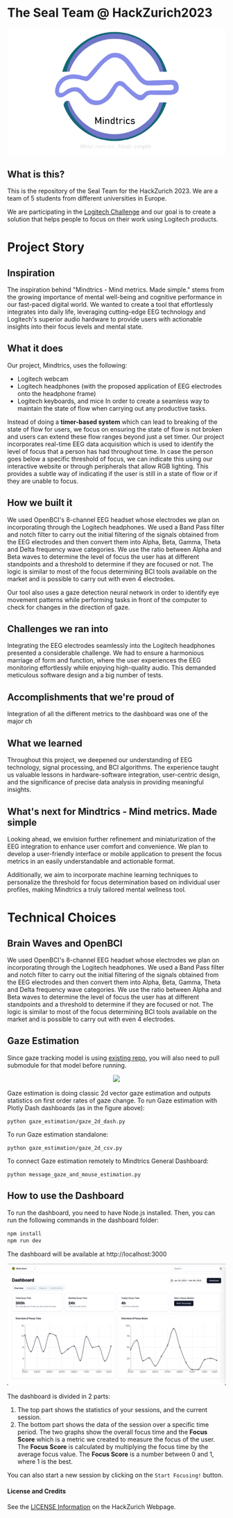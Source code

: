 # The Seal Team @ HackZurich2023

<!-- ![logo_final_white.png](images%2Flogo_final_white.png) -->
![logo_transparent.png](images%2Flogo_transparent.png)

## What is this?

This is the repository of the Seal Team for the HackZurich 2023. 
We are a team of 5 students from different universities in Europe.

We are participating in the [Logitech Challenge](https://hackzurich.com/workshops) and our goal is to create a
solution that helps people to focus on their work using Logitech products.

# Project Story

## Inspiration
The inspiration behind "Mindtrics - Mind metrics. Made simple." stems from the growing importance of mental well-being and cognitive performance in our fast-paced digital world. 
We wanted to create a tool that effortlessly integrates into daily life, leveraging cutting-edge EEG technology and Logitech's superior audio hardware to provide users with actionable insights into their focus levels and mental state.

## What it does
Our project, Mindtrics, uses the following:
- Logitech webcam
- Logitech headphones (with the proposed application of EEG electrodes onto the headphone frame)
- Logitech keyboards, and mice 
In order to create a seamless way to maintain the state of flow when carrying out any productive tasks.

Instead of doing a **timer-based system** which can lead to breaking of the state of flow for users, we focus on ensuring the state of flow is not broken and users can extend these flow ranges beyond just a set timer. Our project incorporates real-time EEG data acquisition which is used to identify the level of focus that a person has had throughout time. In case the person goes below a specific threshold of focus, we can indicate this using our interactive website or through peripherals that allow RGB lighting. This provides a subtle way of indicating if the user is still in a state of flow or if they are unable to focus. 

## How we built it
We used OpenBCI's 8-channel EEG headset whose electrodes we plan on incorporating through the Logitech headphones. We used a Band Pass filter and notch filter to carry out the initial filtering of the signals obtained from the EEG electrodes and then convert them into Alpha, Beta, Gamma, Theta and Delta frequency wave categories. We use the ratio between Alpha and Beta waves to determine the level of focus the user has at different standpoints and a threshold to determine if they are focused or not. The logic is similar to most of the focus determining BCI tools available on the market and is possible to carry out with even 4 electrodes. 

Our tool also uses a gaze detection neural network in order to identify eye movement patterns while performing tasks in front of the computer to check for changes in the direction of gaze.

## Challenges we ran into
Integrating the EEG electrodes seamlessly into the Logitech headphones presented a considerable challenge. We had to ensure a harmonious marriage of form and function, where the user experiences the EEG monitoring effortlessly while enjoying high-quality audio. 
This demanded meticulous software design and a big number of tests.

## Accomplishments that we're proud of
Integration of all the different metrics to the dashboard was one of the major ch
## What we learned
Throughout this project, we deepened our understanding of EEG technology, signal processing, and BCI algorithms. 
The experience taught us valuable lessons in hardware-software integration, user-centric design, and the significance of precise data analysis in providing meaningful insights.

## What's next for Mindtrics - Mind metrics. Made simple
Looking ahead, we envision further refinement and miniaturization of the EEG integration to enhance user comfort and convenience. We plan to develop a user-friendly interface or mobile application to present the focus metrics in an easily understandable and actionable format. 

Additionally, we aim to incorporate machine learning techniques to personalize the threshold for focus determination based on individual user profiles, making Mindtrics a truly tailored mental wellness tool.

# Technical Choices

## Brain Waves and OpenBCI

We used OpenBCI's 8-channel EEG headset whose electrodes we plan on incorporating through the Logitech headphones. We used a Band Pass filter and notch filter to carry out the initial filtering of the signals obtained from the EEG electrodes and then convert them into Alpha, Beta, Gamma, Theta and Delta frequency wave categories. We use the ratio between Alpha and Beta waves to determine the level of focus the user has at different standpoints and a threshold to determine if they are focused or not. The logic is similar to most of the focus determining BCI tools available on the market and is possible to carry out with even 4 electrodes.


## Gaze Estimation
Since gaze tracking model is using [existing repo](https://github.com/antoinelame/GazeTracking), you will also need to pull submodule for that model before running.

<!-- ![final_gaze_estimation_cut.gif](images/final_gaze_estimation_cut.gif) -->

<p align="center">
  <img src="images/final_gaze_estimation_cut.gif" width="50%" height="auto">
</p>

Gaze estimation is doing classic 2d vector gaze estimation and outputs statistics on first order rates of gaze change.
To run Gaze estimation with Plotly Dash dashboards (as in the figure above):
```
python gaze_estimation/gaze_2d_dash.py
```

To run Gaze estimation standalone:
```
python gaze_estimation/gaze_2d_csv.py
```

To connect Gaze estimation remotely to Mindtrics General Dashboard:
```
python message_gaze_and_mouse_estimation.py
```


## How to use the Dashboard

To run the dashboard, you need to have Node.js installed.
Then, you can run the following commands in the dashboard folder:

```bash
npm install
npm run dev
```

The dashboard will be available at http://localhost:3000

![dashboard_screenshot.png](images%2Fdashboard_screenshot.png)

The dashboard is divided in 2 parts:

1. The top part shows the statistics of your sessions, and the current session.
2. The bottom part shows the data of the session over a specific time period. The two graphs show
   the overall focus time and the **Focus Score** which is a metric we created to measure the
   focus of the user. The **Focus Score** is calculated by multiplying the focus time by the
   average focus value. The **Focus Score** is a number between 0 and 1, where 1 is the best.

You can also start a new session by clicking on the `Start Focusing!` button.

#### License and Credits
See the [LICENSE Information](https://hackzurich.com/faq) on the HackZurich Webpage.
